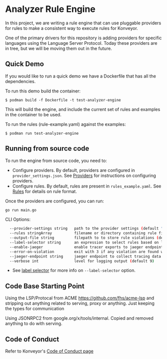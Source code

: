 # Analyzer Rule Engine 

In this project, we are writing a rule engine that can use pluggable providers for rules to make a consistent way to execute rules for Konveyor. 

One of the primary drivers for this repository is adding providers for specific languages using the Language Server Protocol. Today these providers are in tree, but we will be moving them out in the future.

## Quick Demo

If you would like to run a quick demo we have a Dockerfile that has all the dependencies.

To run this demo build the container:

```
$ podman build -f Dockerfile -t test-analyzer-engine
```

This will build the engine, and include the current set of rules and examples in the container to be used. 

To run the rules (rule-example.yaml) against the examples:

```
$ podman run test-analyzer-engine
```

## Running from source code

To run the engine from source code, you need to:

* Configure providers. By default, providers are configured in `provider_settings.json`. See [Providers](#./docs/providers.md) for instructions on configuring providers.
* Configure rules. By default, rules are present in `rules_example.yaml`. See [Rules](#./docs/rules.md) for details on rule format. 

Once the providers are configured, you can run:

```sh
go run main.go
```

CLI Options:

```sh
  --provider-settings string   path to the provider settings (default "provider_settings.json")
  --rules stringArray          filename or directory containing rule files (default [rule-example.yaml])
  --output-file string         filepath to to store rule violations (default "output.yaml")
  --label-selector string      an expression to select rules based on labels
  --enable-jaeger              enable tracer exports to jaeger endpoint
  --error-on-violation         exit with 3 if any violation are found will also print violations to console
  --jaeger-endpoint string     jaeger endpoint to collect tracing data (default "http://localhost:14268/api/traces")
  --verbose int                level for logging output (default 9)
```

* See [label selector](./docs/labels.md#label-selector) for more info on `--label-selector` option.

## Code Base Starting Point

 Using the LSP/Protocal from ACME https://github.com/fhs/acme-lsp and stripping out anything related to serving, proxy or anything. Just keeping the types for communication

 Using JSONRPC2 from google.org/x/tools/internal. Copied and removed anything to do with serving. 


## Code of Conduct

Refer to Konveyor's [Code of Conduct page](https://github.com/konveyor/community/blob/main/CODE_OF_CONDUCT.md)
